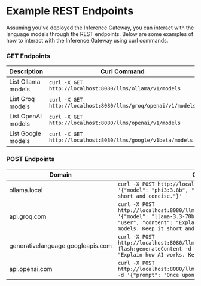 # Example REST Endpoints

Assuming you've deployed the Inference Gateway, you can interact with the language models through the REST endpoints. Below are some examples of how to interact with the Inference Gateway using curl commands.

### GET Endpoints

| Description        | Curl Command                                                   |
| ------------------ | -------------------------------------------------------------- |
| List Ollama models | `curl -X GET http://localhost:8080/llms/ollama/v1/models`      |
| List Groq models   | `curl -X GET http://localhost:8080/llms/groq/openai/v1/models` |
| List OpenAI models | `curl -X GET http://localhost:8080/llms/openai/v1/models`      |
| List Google models | `curl -X GET http://localhost:8080/llms/google/v1beta/models`  |

### POST Endpoints

| Domain                            | Curl Command                                                                                                                                                                                                                                 |
| --------------------------------- | -------------------------------------------------------------------------------------------------------------------------------------------------------------------------------------------------------------------------------------------- |
| ollama.local                      | `curl -X POST http://localhost:8080/llms/ollama/api/generate -d '{"model": "phi3:3.8b", "prompt": "Why is the sky blue? keep it short and concise."}'`                                                                                       |
| api.groq.com                      | `curl -X POST http://localhost:8080/llms/groq/openai/v1/chat/completions -d '{"model": "llama-3.3-70b-versatile", "messages": [{"role": "user", "content": "Explain the importance of fast language models. Keep it short and concise."}]}'` |
| generativelanguage.googleapis.com | `curl -X POST http://localhost:8080/llms/google/v1beta/models/gemini-1.5-flash:generateContent -d '{"contents": [{"parts":[{"text": "Explain how AI works. Keep it short and concise."}]}]}'`                                                |
| api.openai.com                    | `curl -X POST http://localhost:8080/llms/openai/v1/models/davinci/completions -d '{"prompt": "Once upon a time", "max_tokens": 100'`                                                                                                         |
